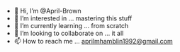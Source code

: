 - 👋 Hi, I’m @April-Brown
- 👀 I’m interested in ... mastering this stuff
- 🌱 I’m currently learning ... from scratch
- 💞️ I’m looking to collaborate on ... it all
- 📫 How to reach me ... aprilmhamblin1992@gmail.com 

<!---
April-Brown/April-Brown is a ✨ special ✨ repository because its `README.md` (this file) appears on your GitHub profile.
You can click the Preview link to take a look at your changes.
--->
